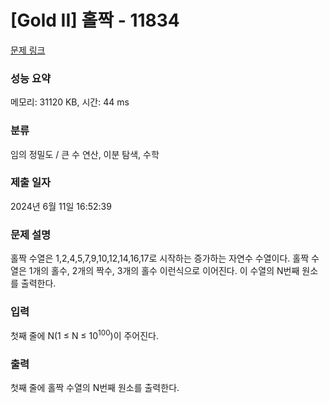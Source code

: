 # [Gold II] 홀짝 - 11834 

[문제 링크](https://www.acmicpc.net/problem/11834) 

### 성능 요약

메모리: 31120 KB, 시간: 44 ms

### 분류

임의 정밀도 / 큰 수 연산, 이분 탐색, 수학

### 제출 일자

2024년 6월 11일 16:52:39

### 문제 설명

<p>홀짝 수열은 1,2,4,5,7,9,10,12,14,16,17로 시작하는 증가하는 자연수 수열이다. 홀짝 수열은 1개의 홀수, 2개의 짝수, 3개의 홀수 이런식으로 이어진다. 이 수열의 N번째 원소를 출력한다.</p>

### 입력 

 <p>첫째 줄에 N(1 ≤ N ≤ 10<sup>100</sup>)이 주어진다.</p>

### 출력 

 <p>첫째 줄에 홀짝 수열의 N번째 원소를 출력한다.</p>

